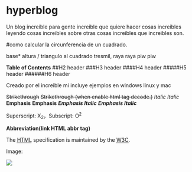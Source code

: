 
# hyperblog
Un blog increíble para gente increible que quiere hacer cosas increibles leyendo cosas increibles sobre otras cosas increibles que increibles son.

#como calcular la circunferencia de un cuadrado.

base* altura / triangulo al cuadrado tresmil, raya raya piw piw

**Table of Contents**
##H2 header
###H3 header
####H4 header
#####H5 header
######H6 header

Creado por el increible mi
incluye ejemplos en windows linux y mac

~~Strikethrough~~ <s>Strikethrough (when enable html tag decode.)</s>
*Italic*      _Italic_
**Emphasis**  __Emphasis__
***Emphasis Italic*** ___Emphasis Italic___

Superscript: X<sub>2</sub>，Subscript: O<sup>2</sup>

**Abbreviation(link HTML abbr tag)**

The <abbr title="Hyper Text Markup Language">HTML</abbr> specification is maintained by the <abbr title="World Wide Web Consortium">W3C</abbr>.

Image:

![](https://pandao.github.io/editor.md/examples/images/4.jpg)

